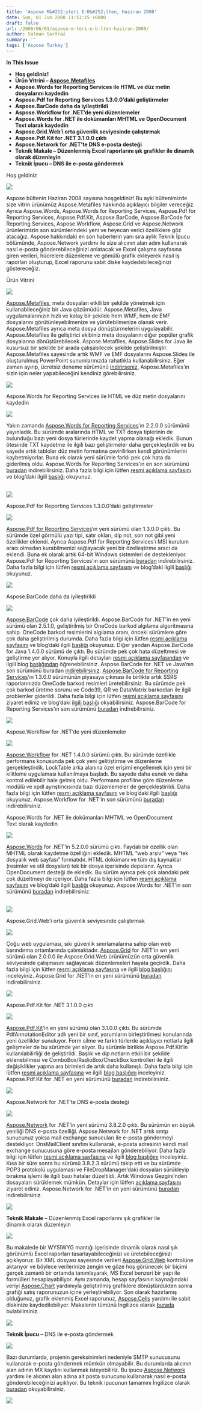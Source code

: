 ```yaml
---
title: 'Aspose M&#252;şteri E-B&#252;lten, Haziran 2008'
date: Sun, 01 Jun 2008 11:51:15 +0000
draft: false
url: /2008/06/01/aspose-m-teri-e-b-lten-haziran-2008/
author: Salman Sarfraz
summary: ''
tags: ['Aspose Turkey']
---
```


**In This Issue**

*   **Hoş geldiniz!**
*   **Ürün Vitrini – [Aspose.Metafiles][1]**
*   **Aspose.Words for Reporting Services ile HTML ve düz metin dosyalarını kaydedin**
*   **Aspose.Pdf for Reporting Services 1.3.0.0’daki geliştirmeler**
*   **Aspose.BarCode daha da iyileştirildi**
*   **Aspose.Workflow for .NET’de yeni düzenlemeler**
*   **Aspose.Words for .NET ile dokümanları MHTML ve OpenDocument Text olarak kaydedin**
*   **Aspose.Grid.Web’i orta güvenlik seviyesinde çalıştırmak**
*   **Aspose.Pdf.Kit for .NET 3.1.0.0 çıktı**
*   **Aspose.Network for .NET’te DNS e-posta desteği**
*   **Teknik Makale – Düzenlenmiş Excel raporlarını şık grafikler ile dinamik olarak düzenleyin**
*   **Teknik İpucu – DNS ile e-posta göndermek**

Hoş geldiniz

![](https://downloads.aspose.com/total)

Aspose bültenin Haziran 2008 sayısına hoşgeldiniz! Bu ayki bültenimizde size vitrin ürünümüz Aspose.Metafiles hakkında açıklayıcı bilgiler vereceğiz. Ayrıca Aspose.Words, Aspose.Words for Reporting Services, Aspose.Pdf for Reporting Services, Aspose.Pdf.Kit, Aspose.BarCode, Aspose.BarCode for Reporting Services, Aspose.Workflow, Aspose.Grid ve Aspose.Network ürünlerimizin son sürümlerindeki yeni ve heyecan verici özelliklere göz atacağız. Aspose hakkındaki en son haberlerin yanı sıra aylık Teknik İpucu bölümünde, Aspose.Network yardımı ile size alıcının alan adını kullanarak nasıl e-posta gönderebileceğinizi anlatacak ve Excel çalışma sayfasına giren verileri, hücrelere düzenleme ve gömülü grafik ekleyerek nasıl iş raporları oluşturup, Excel raporunu sabit diske kaydedebileceğinizi göstereceğiz.

Ürün Vitrini

![](https://downloads.aspose.com/total)

[Aspose.Metafiles][2], meta dosyaları etkili bir şekilde yönetmek için kullanabileceğiniz bir Java çözümüdür. Aspose.Metafiles, Java uygulamalarınızın hızlı ve kolay bir şekilde hem WMF, hem de EMF dosyalarını görütünleyebilmenize ve yürütebilmenize olanak verir. Aspose.Metafiles ayrıca meta dosya dönüştürmelerini uygulayabilir. Aspose.Metafiles ile geliştirici ekibiniz meta dosyalarını diğer popüler grafik dosyalarına dönüştürebilecek. Aspose.Metafiles, Aspose.Slides for Java ile kusursuz bir şekilde bir arada çalışabilecek şekilde geliştirilmiştir. Aspose.Metafiles sayesinde artık WMF ve EMF dosyalarını Aspose.Slides ile oluşturulmuş PowerPoint sunumlarınızda rahatlıkla kullanabilirsiniz. Eğer zaman ayırıp, ücretsiz deneme sürümünü [indirirseniz][3], Aspose.Metafiles’ın sizin için neler yapabileceğini kendiniz görebilirsiniz.

[![][4]](http://www.aspose.com/community/files/51/file-format-components/aspose.metafiles/default.aspx)

Aspose.Words for Reporting Services ile HTML ve düz metin dosyalarını kaydedin

![](https://downloads.aspose.com/total)

Yakın zamanda [Aspose.Words for Reporting Services][5]’ın 2.2.0.0 sürümünü yayınladık. Bu sürümde aralarında HTML ve TXT dosya tiplerinin de bulunduğu bazı yeni dosya türlerinde kaydet yapma olanağı ekledik. Bunun ötesinde TXT kaydetme ile ilgili bazı geliştirmeler daha gerçekleştirdik ve bu sayede artık tablolar düz metin formatına çevirilirken kendi görünümlerini kaybetmiyorlar. Buna ek olarak yeni sürümle farklı pek çok hata da giderilmiş oldu. Aspose.Words for Reporting Services’ın en son sürümünü [buradan][6] indirebilirsiniz. Daha fazla bilgi için lütfen [resmi açıklama sayfasını][7] ve blog’daki ilgili [başlığı][8] okuyunuz.

[  
![](https://www.aspose.com/templates/aspose/App_Themes/V3/images/words/272x272/aspose_words-for-net.png)][9][](http://www.aspose.com/Community/Files/54/aspose.network/entry110079.aspx)

Aspose.Pdf for Reporting Services 1.3.0.0’daki geliştirmeler

![](https://downloads.aspose.com/total)

[Aspose.Pdf for Reporting Services][10]‘ın yeni sürümü olan 1.3.0.0 çıktı. Bu sürümde özel görmülü yazı tipi, satır okları, dip not, son not gibi yeni özellikler eklendi. Ayrıca Aspose.Pdf for Reporting Services’ı MSI kurulum aracı olmadan kurabilmenizi sağlayacak yeni bir özelleştirme aracı da eklendi. Buna ek olarak artık 64-bit Windows sistemleri de destekleniyor. Aspose.Pdf for Reporting Services’ın son sürümünü [buradan][11] indirebilirsiniz. Daha fazla bilgi için lütfen [resmi açıklama sayfasını][12] ve blog’daki ilgili [başlığı][13] okuyunuz.  

[![][14]](http://www.aspose.com/categories/ssrs-rendering-extensions/aspose.pdf-for-reporting-services/default.aspx)[](https://products.aspose.com/pdf)

Aspose.BarCode daha da iyileştirildi

![](https://downloads.aspose.com/total)

[Aspose.BarCode][15] çok daha iyileştirildi. Aspose.BarCode for .NET’in en yeni sürümü olan 2.5.1.0, geliştirilmiş bir OneCode barkod algılama algoritmasına sahip. OneCode barkod resimlerini algılama oranı, önceki sürümlere göre çok daha geliştirilmiş durumda. Daha fazla bilgi için lütfen [resmi açıklama sayfasını][16] ve blog’daki ilgili [başlığı][17] okuyunuz. Diğer yandan Aspose.BarCode for Java 1.4.0.0 sürümü de çıktı. Bu sürümde pek çok hata düzeltmesi ve geliştirme yer alıyor. Konuyla ilgili detayları [resmi açıklama sayfasından][18] ve ilgili blog [başlığından][19] öğrenebilirsiniz. Aspose.BarCode for .NET ve Java’nın son sürümünü buradan [indirebilirsiniz][20]. [Aspose.BarCode for Reporting Services][21]’ın 1.3.0.0 sürümünün piyasaya çıkması ile birlikte artık SSRS raporlarınızda OneCode barkod resimleri üretebilirsiniz. Bu sürümde pek çok barkod üretme sorunu ve Code39, QR ve DataMatrix barkodları ile ilgili problemler giderildi. Daha fazla bilgi için lütfen [resmi açıklama sayfasını][22] ziyaret ediniz ve blog’daki [ilgili başlığı][23] okyabilirsiniz. Aspose.BarCode for Reporting Services’ın son sürümünü [buradan][24] indirebilirsiniz.

[![][25]](http://www.aspose.com/categories/visual-components/aspose.barcode-for-.net-and-java/default.aspx)

Aspose.Workflow for .NET’de yeni düzenlemeler

![](https://downloads.aspose.com/total)

[Aspose.Workflow][26] for .NET 1.4.0.0 sürümü çıktı. Bu sürümde özellikle performans konusunda pek çok yeni gelitiştirme ve düzenleme gerçekleştirdik. LockTable arka alanına özel erişimi engellemek için yeni bir kilitleme uygulaması kullanılmaya başladı. Bu sayede daha esnek ve daha kontrol edilebilir hale gelmiş oldu. Performans profiline göre düzenleme modülü ve xpdl ayrıştırıcısında bazı düzenlemeler de gerçekleştirildi. Daha fazla bilgi için lütfen [resmi açıklama sayfasını][27] ve blog’daki ilgili [başlığı][28] okuyunuz. Aspose.Workflow for .NET’in son sürümünü [buradan][29] indirebilirsiniz.  

Aspose.Words for .NET ile dokümanları MHTML ve OpenDocument  
Text olarak kaydedin

![](https://downloads.aspose.com/total)

[Aspose.Words][30] for .NET’in 5.2.0.0 sürümü çıktı. Faydalı bir özellik olan MHTML olarak kaydetme özelliğini ekledik. MHTML “web arşiv” veya “tek dosyalık web sayfası” formatıdır. HTML dokümanı ve tüm dış kaynaklar (resimler ve stil dosyaları) tek bir dosya içerisinde depolanır. Ayrıca OpenDocument desteği de ekledik. Bu sürüm ayrıca pek çok alandaki pek çok düzeltmeyi de içeriyor. Daha fazla bilgi için lütfen [resmi açıklama sayfasını][31] ve blog’daki ilgili [başlığı][32] okuyunuz. Aspose.Words for .NET’in son sürümünü [buradan][33] indirebilirsiniz.  

[  
![](https://www.aspose.com/templates/aspose/App_Themes/V3/images/words/272x272/aspose_words-for-net.png)][34][](http://www.aspose.com/Community/Files/54/aspose.network/default.aspx)

Aspose.Grid.Web’i orta güvenlik seviyesinde çalıştırmak

![](https://downloads.aspose.com/total)

Çoğu web uygulaması, sıkı güvenlik sınırlamalarına sahip olan web barındırma ortamlarında çalımaktadır. [Aspose.Grid][35] for .NET’in wn yeni sürümü olan 2.0.0.0 ile Aspose.Grid.Web ürünümüzün orta güvenlik seviyesinde çalışmasını sağlayacak düzenlemeleri hayata geçirdik. Daha fazla bilgi için lütfen [resmi açıklama sayfasına][36] ve ilgili [blog başlığını][37] inceleyiniz. Aspose.Grid for .NET’in en yeni sürümünü [buradan][38] indirebilirsiniz.  

[![][39]](http://www.aspose.com/categories/visual-components/aspose.grid-for-.net/default.aspx)[](http://www.aspose.com/Community/Files/54/aspose.network/default.aspx)

Aspose.Pdf.Kit for .NET 3.1.0.0 çıktı

![](https://downloads.aspose.com/total)

[Aspose.Pdf.Kit][40]’in en yeni sürümü olan 3.1.0.0 çıktı. Bu sürümde PdfAnnotationEditor adlı yeni bir sınıf, yorumların birleştirilmesi konularında yeni özellikler sunuluyor. Form silme ve farklı türlerde açıklayıcı notlarla ilgili gelişmeler de bu sürümde yer alıyor. Bu sürümle birlikte Aspose.Pdf.Kit’in kullanılabilirliği de geliştirildi. Başlık ve dip notların etkili bir şekilde eklenebilmesi ve ComboBox/RadioBox/CheckBox kontrolleri ile ilgili değişiklikler yapma ara birimleri de artık daha kullanışlı. Daha fazla bilgi için lütfen [resmi açıklama sayfasına][41] ve ilgili [blog başlığını][42] inceleyiniz. Aspose.Pdf.Kit for .NET en yeni sürümünü [buradan][43] indirebilirsiniz.  

[![][44]](http://www.aspose.com/categories/file-format-components/aspose.pdf.kit-for-.net-and-java/default.aspx)[](http://www.aspose.com/Community/Files/54/aspose.network/default.aspx)

Aspose.Network for .NET’te DNS e-posta desteği

![](https://downloads.aspose.com/total)

[Aspose.Network][45] for .NET’in yeni sürümü 3.8.2.0 çıktı. Bu sürümün en büyük yeniliği DNS e-posta özelliği. Aspose.Network for .NET artık smtp sunucunuz yoksa mail exchange sunucuları ile e-posta göndermeyi destekliyor. DnsMailClient sınıfını kullanarak, e-posta adresinin kendi mail exchange sunucusuna göre e-posta mesajları gönderebiliyor. Daha fazla bilgi için lütfen [resmi açıklama sayfasına][46] ve ilgili [blog başlığını][47] inceleyiniz. Kısa bir süre sonra bu sürümü 3.8.2.3 sürümü takip etti ve bu sürümde POP3 protokolü uygulaması ve FileDropManager’daki dosyaları sürükleyip bırakma işlemi ile ilgili bazı hatalar düzeltildi. Artık Windows Gezgini’nden dosayaları sürüklemek mümkün. Detaylar için lütfen [açıklama sayfasını][48] ziyaret ediniz. Aspose.Network for .NET’in en yeni sürümünü [buradan][49] indirebilirsiniz.  

[![][50]](http://www.aspose.com/categories/utility-components/aspose.network-for-.net/default.aspx)[](http://www.aspose.com/Community/Files/54/aspose.network/default.aspx)

**Teknik Makale** – Düzenlenmiş Excel raporlarını şık grafikler ile  
dinamik olarak düzenleyin

![](https://downloads.aspose.com/total)

Bu makalede bir WYSIWYG mantığı içerisinde dinamik olarak nasıl şık görünümlü Excel raporları tasarlayabileceğinizi ve üretebileceğinizi açıklıyoruz. Bir XML dosyası sayesinde verileri [Aspose.Grid.Web][51] kontrolüne aktarıyor ve böylece verilerinize zengin ve göze hoş görünecek bir biçimi gerçek zamanlı bir ortamda tanımlayarak, MS Excel benzeri bir yapı ile formülleri hesaplayabiliyor. Aynı zamanda, hesap sayfasının kaynağındaki veriyi [Aspose.Chart][52] yardımıyla geliştirilmiş grafiklere dönüştürdükten sonra grafiği satış raporunuzun içine yerleştirebiliyor. Son olarak hazırlamış olduğunuz, grafik eklenmiş Excel raporunuz, [Aspose.Cells][53] yardımı ile sabit diskinize kaydedilebiliyor. Makalenin tümünü İngilizce olarak [burada][54] bulabilirsiniz.  

[![][55]](https://docs.aspose.com/display/cellsproductfamily/Home)[](http://www.aspose.com/Community/Files/54/aspose.network/default.aspx)

**Teknik İpucu** – DNS ile e-posta göndermek

![](https://downloads.aspose.com/total)

Bazı durumlarda, projenin gereksinimleri nedeniyle SMTP sunucusunu kullanarak e-posta göndermek mümkün olmayabilir. Bu durumlarda alıcının alan adının MX kaydını kullanmak isteyebiliriz. Bu ipucu [Aspose.Network][56] yardımı ile alıcının alan adına ait posta sunucunu kullanarak nasıl e-posta gönderebileceğinizi açıklıyor. Bu teknik ipucunun tamamını İngilizce olarak [buradan][57] okuyabilirsiniz.  

[![][58]](https://docs.aspose.com/)[](http://www.aspose.com/Community/Files/54/aspose.network/default.aspx)




[1]: http://www.aspose.com/categories/file-format-components/aspose.metafiles-for-java/default.aspx
[2]: http://www.aspose.com/categories/file-format-components/aspose.metafiles-for-java/default.aspx
[3]: http://www.aspose.com/community/files/51/file-format-components/aspose.metafiles/default.aspx
[4]: https://www.aspose.com/
[5]: http://www.aspose.com/categories/ssrs-rendering-extensions/aspose.words-for-reporting-services/default.aspx
[6]: http://www.aspose.com/community/files/52/ssrs-rendering-extensions/aspose.words.reporting.services/default.aspx
[7]: http://www.aspose.com/community/files/52/ssrs-rendering-extensions/aspose.words.reporting.services/entry124439.aspx
[8]: https://blog.aspose.com/
[9]: http://www.aspose.com/categories/ssrs-rendering-extensions/aspose.words-for-reporting-services/default.aspx
[10]: http://www.aspose.com/categories/ssrs-rendering-extensions/aspose.pdf-for-reporting-services/default.aspx
[11]: http://www.aspose.com/community/files/52/ssrs-rendering-extensions/aspose.pdf.reporting.services/default.aspx
[12]: http://www.aspose.com/community/files/52/ssrs-rendering-extensions/aspose.pdf.reporting.services/entry125129.aspx
[13]: https://products.aspose.com/pdf
[14]: https://www.aspose.cloud/templates/aspose/App_Themes/V3/images/pdf/272x272/aspose_pdf-for-net.png
[15]: http://www.aspose.com/categories/visual-components/aspose.barcode-for-.net-and-java/default.aspx
[16]: http://www.aspose.com/community/files/53/visual-components/aspose.barcode/entry124629.aspx
[17]: https://blog.aspose.com/
[18]: http://www.aspose.com/community/files/53/visual-components/aspose.barcode/entry125932.aspx
[19]: https://docs.aspose.com/display/barcodeproductfamily/Home
[20]: http://www.aspose.com/community/files/53/visual-components/aspose.barcode/default.aspx
[21]: http://www.aspose.com/categories/ssrs-rendering-extensions/aspose.barcode-for-reporting-services/default.aspx
[22]: http://www.aspose.com/community/files/52/ssrs-rendering-extensions/aspose.barcode.reporting.services/entry124966.aspx
[23]: https://docs.aspose.com/display/barcodeproductfamily/Home
[24]: http://www.aspose.com/community/files/52/ssrs-rendering-extensions/aspose.barcode.reporting.services/default.aspx
[25]: https://www.aspose.cloud/templates/aspose/App_Themes/V3/images/barcode/272x272/aspose_barcode-for-net.png
[26]: http://www.aspose.com/categories/utility-components/aspose.workflow-for-.net/default.aspx
[27]: http://www.aspose.com/community/files/54/utility-components/aspose.workflow/entry126828.aspx
[28]: https://blog.aspose.com/
[29]: http://www.aspose.com/community/files/54/utility-components/aspose.workflow/default.aspx
[30]: http://www.aspose.com/categories/file-format-components/aspose.words-for-.net-and-java/default.aspx
[31]: http://www.aspose.com/community/files/51/file-format-components/aspose.words/entry127076.aspx
[32]: https://docs.aspose.com/display/wordsproductfamily/Home
[33]: http://www.aspose.com/community/files/51/file-format-components/aspose.words/default.aspx
[34]: http://www.aspose.com/categories/file-format-components/aspose.words-for-.net-and-java/default.aspx
[35]: http://www.aspose.com/categories/visual-components/aspose.grid-for-.net/default.aspx
[36]: http://www.aspose.com/community/files/53/visual-components/aspose.grid/entry126616.aspx
[37]: https://www.aspose.com/
[38]: http://www.aspose.com/community/files/53/visual-components/aspose.grid/default.aspx
[39]: https://docs.aspose.com/display/cellsproductfamily/Home
[40]: http://www.aspose.com/categories/file-format-components/aspose.pdf.kit-for-.net-and-java/default.aspx
[41]: http://www.aspose.com/community/files/51/file-format-components/aspose.pdf.kit/entry127380.aspx
[42]: https://docs.aspose.com/display/pdfnet/Home
[43]: http://www.aspose.com/community/files/51/file-format-components/aspose.pdf.kit/default.aspx
[44]: https://www.aspose.cloud/templates/aspose/App_Themes/V3/images/tasks/272x272/aspose_tasks-for-net.png
[45]: http://www.aspose.com/categories/utility-components/aspose.network-for-.net/default.aspx
[46]: http://www.aspose.com/community/files/54/utility-components/aspose.network/entry124529.aspx
[47]: https://docs.aspose.com/
[48]: http://www.aspose.com/community/files/54/utility-components/aspose.network/entry128213.aspx
[49]: http://www.aspose.com/community/files/54/utility-components/aspose.network/default.aspx
[50]: https://www.aspose.cloud/templates/aspose/App_Themes/V3/images/tasks/272x272/aspose_tasks-for-net.png
[51]: http://www.aspose.com/categories/visual-components/aspose.grid-for-.net/default.aspx
[52]: http://www.aspose.com/categories/visual-components/aspose.chart-for-.net/default.aspx
[53]: http://www.aspose.com/categories/file-format-components/aspose.cells-for-.net-and-java/default.aspx
[54]: https://docs.aspose.com/display/cellsproductfamily/Home
[55]: https://www.aspose.cloud/templates/aspose/App_Themes/V3/images/total/272x272/aspose_total-for-net.png
[56]: http://www.aspose.com/categories/utility-components/aspose.network-for-.net/default.aspx
[57]: https://docs.aspose.com/
[58]: https://www.aspose.cloud/templates/aspose/App_Themes/V3/images/total/272x272/aspose_total-for-net.png



